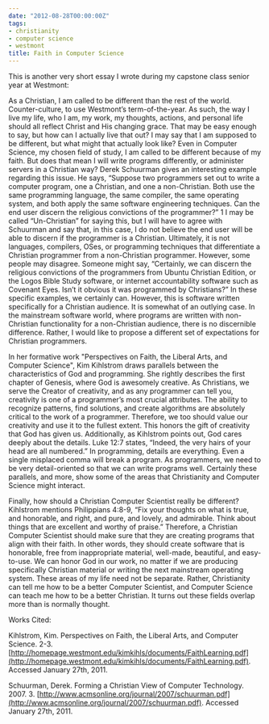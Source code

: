 ```yaml
---
date: "2012-08-28T00:00:00Z"
tags:
- christianity
- computer science
- westmont
title: Faith in Computer Science
---
```

This is another very short essay I wrote during my capstone class senior year at Westmont:

As a Christian, I am called to be different than the rest of the world.  Counter-culture, to use Westmont’s term-of-the-year.  As such, the way I live my life, who I am, my work, my thoughts, actions, and personal life should all reflect Christ and His changing grace.  That may be easy enough to say, but how can I actually live that out?  I may say that I am supposed to be different, but what might that actually look like?  Even in Computer Science, my chosen field of study, I am called to be different because of my faith.  But does that mean I will write programs differently, or administer servers in a Christian way?  Derek Schuurman gives an interesting example regarding this issue.  He says, “Suppose two programmers set out to write a computer program, one a Christian, and one a non-Christian. Both use the same programming language, the same compiler, the same operating system, and both apply the same software engineering techniques. Can the end user discern the religious convictions of the programmer?” 1  I may be called “Un-Christian” for saying this, but I will have to agree with Schuurman and say that, in this case, I do not believe the end user will be able to discern if the programmer is a Christian.  Ultimately, it is not languages, compilers, OSes, or programming techniques that differentiate a Christian programmer from a non-Christian programmer.  However, some people may disagree.  Someone might say, “Certainly, we can discern the religious convictions of the programmers from Ubuntu Christian Edition, or the Logos Bible Study software, or internet accountability software such as Covenant Eyes.  Isn’t it obvious it was programmed by Christians?”  In these specific examples, we certainly can.  However, this is software written specifically for a Christian audience.  It is somewhat of an outlying case.  In the mainstream software world, where programs are written with non-Christian functionality for a non-Christian audience, there is no discernible difference.  Rather, I would like to propose a different set of expectations for Christian programmers.

In her formative work "Perspectives on Faith, the Liberal Arts, and Computer Science", Kim Kihlstrom draws parallels between the characteristics of God and programming.  She rightly describes the first chapter of Genesis, where God is awesomely creative.  As Christians, we serve the Creator of creativity, and as any programmer can tell you, creativity is one of a programmer’s most crucial attributes.  The ability to recognize patterns, find solutions, and create algorithms are absolutely critical to the work of a programmer.  Therefore, we too should value our creativity and use it to the fullest extent.  This honors the gift of creativity that God has given us.  Additionally, as Kihlstrom points out, God cares deeply about the details.  Luke 12:7 states, “Indeed, the very hairs of your head are all numbered.”  In programming, details are everything.  Even a single misplaced comma will break a program.  As programmers, we need to be very detail-oriented so that we can write programs well.  Certainly these parallels, and more, show some of the areas that Christianity and Computer Science might interact.

Finally, how should a Christian Computer Scientist really be different?  Kihlstrom mentions Philippians 4:8-9, “Fix your thoughts on what is true, and honorable, and right, and pure, and lovely, and admirable. Think about things that are excellent and worthy of praise.”  Therefore, a Christian Computer Scientist should make sure that they are creating programs that align with their faith.  In other words, they should create software that is honorable, free from inappropriate material, well-made, beautiful, and easy-to-use.  We can honor God in our work, no matter if we are producing specifically Christian material or writing the next mainstream operating system.  These areas of my life need not be separate.  Rather, Christianity can tell me how to be a better Computer Scientist, and Computer Science can teach me how to be a better Christian.  It turns out these fields overlap more than is normally thought.

Works Cited:

Kihlstrom, Kim.  Perspectives on Faith, the Liberal Arts, and Computer Science.  2-3. [http://homepage.westmont.edu/kimkihls/documents/FaithLearning.pdf](http://homepage.westmont.edu/kimkihls/documents/FaithLearning.pdf).  Accessed January 27th, 2011.

Schuurman, Derek.  Forming a Christian View of Computer Technology.  2007.  3. [http://www.acmsonline.org/journal/2007/schuurman.pdf](http://www.acmsonline.org/journal/2007/schuurman.pdf).  Accessed January 27th, 2011.
